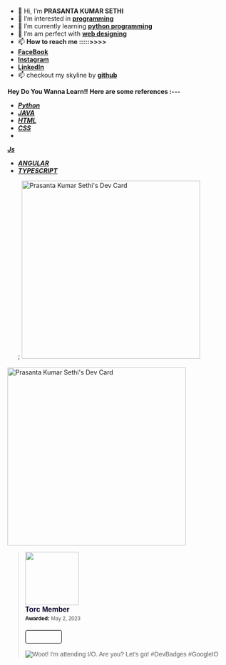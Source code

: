 - 👋 Hi, I’m **PRASANTA KUMAR SETHI**
- 👀 I’m interested in
**[programming](https://medium.com/easyread/the-one-programming-language-to-rule-them-all-989ccc024b1b)**
- 🌱 I’m currently learning **[python programming](http://educative.io/)**
- 💞️ I’m am perfect with **[web designing](https://www.commonlounge.com/)**
- 📫 **How to reach me :::::>>>>**
- **[FaceBook](https://www.facebook.com/prasantakumar.sethi.35)**
- **[Instagram](https://www.instagram.com/its_simply_prasanta/)**
- **[LinkedIn](https://www.linkedin.com/in/prasanta-kumar-sethi-748578181/)**
- 📫 checkout my skyline by **[github](https://skyline.github.com/prasantakumarsethi/2020)**

**Hey Do You Wanna Learn!! Here are some references :---**
- **[*Python*](http://educative.io/)**
- **[*JAVA*](https://docs.oracle.com/en/java/javase/17/books.html)**
- **[*HTML*](https://www.commonlounge.com/discussion/ebca08ff8cab4006a49727824533224b)**
- **[*CSS*](https://www.commonlounge.com/discussion/ebca08ff8cab4006a49727824533224b)**
-
**[*Js*](https://www.udemy.com/course/the-complete-javascript-course/?gclid=CjwKCAjw-e2EBhAhEiwAJI5jg_CeGGFVIlwvoRjlBT5pk14r7O72Bqgeg0bgupsdh7lK_STW43g1wxoC8sAQAvD_BwE&matchtype=e&utm_campaign=LongTail_la.EN_cc.INDIA&utm_content=deal4584&utm_medium=udemyads&utm_source=adwords&utm_term=_._ag_80573541753_._ad_387397682845_._kw_javascript+course_._de_c_._dm__._pl__._ti_kwd-301591468701_._li_1007799_._pd__._)**
- **[*ANGULAR*](https://angular.io/)**
- **[*TYPESCRIPT*](https://www.typescriptlang.org/)**
<!---
prasantakumarsethi/prasantakumarsethi is a ✨ special ✨ repository because its `README.md` (this file) appears on your GitHub profile.
You can click the Preview link to take a look at your changes.
--->
<div>
    &nbsp;&nbsp;&nbsp;&nbsp;&nbsp;&nbsp;;<span> <a href="https://app.daily.dev/prasnatakumarsethi"><img
                src="https://api.daily.dev/devcards/87dc87aeffa74cb5a7fcafebf23a67ea.png?r=j4e" width="400"
                alt="Prasanta Kumar Sethi's Dev Card" /></a></span>&nbsp;&nbsp;&nbsp;&nbsp;&nbsp;&nbsp;&nbsp;&nbsp;&nbsp;&nbsp;&nbsp;&nbsp;&nbsp;&nbsp;&nbsp;&nbsp;&nbsp;&nbsp;&nbsp;&nbsp;&nbsp;&nbsp;&nbsp;&nbsp;&nbsp;&nbsp;&nbsp;&nbsp;&nbsp;&nbsp;
    <span><a href="https://app.daily.dev/prasnatakumarsethi"><img
                src="https://api.daily.dev/devcards/87dc87aeffa74cb5a7fcafebf23a67ea.png?r=zrv" width="400"
                alt="Prasanta Kumar Sethi's Dev Card" /></a></span>
    <span>
</div>
<blockquote class="badgr-badge" style="font-family: Helvetica, Roboto, &quot;Segoe UI&quot;, Calibri, sans-serif;"><a
        href="https://api.badgr.io/public/assertions/-H54C5XOSiWc1J17b79-YA?identity__email=prasanta2001.official%40gmail.com"><img
            width="120px" height="120px" src="https://api.badgr.io/public/assertions/-H54C5XOSiWc1J17b79-YA/image"></a>
    <p class="badgr-badge-name"
        style="hyphens: auto; overflow-wrap: break-word; word-wrap: break-word; margin: 0; font-size: 16px; font-weight: 600; font-style: normal; font-stretch: normal; line-height: 1.25; letter-spacing: normal; text-align: left; color: #05012c;">
        Torc Member</p>
    <p class="badgr-badge-date"
        style="margin: 0; font-size: 12px; font-style: normal; font-stretch: normal; line-height: 1.67; letter-spacing: normal; text-align: left; color: #555555;">
        <strong
            style="font-size: 12px; font-weight: bold; font-style: normal; font-stretch: normal; line-height: 1.67; letter-spacing: normal; text-align: left; color: #000;">Awarded:
        </strong>May 2, 2023</p>
    <p style="margin: 16px 0; padding: 0;"><a class="badgr-badge-verify" target="_blank"
            href="https://badgecheck.io?url=https%3A%2F%2Fapi.badgr.io%2Fpublic%2Fassertions%2F-H54C5XOSiWc1J17b79-YA%3Fidentity__email%3Dprasanta2001.official%2540gmail.com&amp;identity__email=prasanta2001.official%40gmail.com"
            style="box-sizing: content-box; display: flex; align-items: center; justify-content: center; margin: 0; font-size:14px; font-weight: bold; width: 48px; height: 16px; border-radius: 4px; border: solid 1px black; text-decoration: none; padding: 6px 16px; margin: 16px 0; color: black;"></a>
        </p< /blockquote>
        <img alt="Woot! I'm attending I/O. Are you? Let's go! #DevBadges #GoogleIO" class="badge-icon"
            src="https://developers.google.com/static/profile/badges/events/io/2023/attendee/badge.svg"></span>
